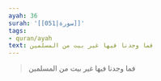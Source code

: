 ```yaml
---
ayah: 36
surah: '[[051|سورة]]'
tags:
- quran/ayah
text: فما وجدنا فيها غير بيت من المسلمين
---
```

> فما وجدنا فيها غير بيت من المسلمين
